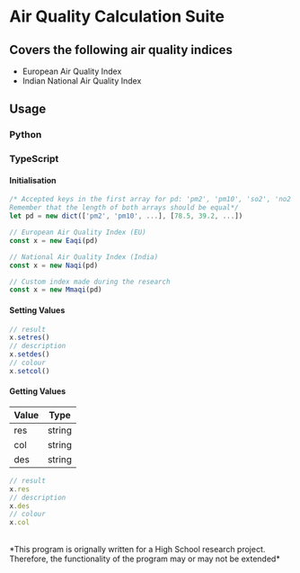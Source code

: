 # Air Quality Calculation Suite
## Covers the following air quality indices</h2>
* European Air Quality Index
* Indian National Air Quality Index

## Usage
### Python
### TypeScript
#### Initialisation
```typescript
/* Accepted keys in the first array for pd: 'pm2', 'pm10', 'so2', 'no2', 'co', 'o3'
Remember that the length of both arrays should be equal*/
let pd = new dict(['pm2', 'pm10', ...], [78.5, 39.2, ...])

// European Air Quality Index (EU)
const x = new Eaqi(pd)

// National Air Quality Index (India)
const x = new Naqi(pd)

// Custom index made during the research
const x = new Mmaqi(pd)
```
#### Setting Values
```typescript
// result
x.setres()
// description
x.setdes()
// colour
x.setcol()
```
#### Getting Values
Value | Type
----- | ----
res | string
col | string
des | string
```typescript
// result
x.res
// description
x.des
// colour
x.col
```

<br>
*This program is orignally written for a High School research project. Therefore, the functionality of the program may or may not be extended*
